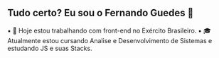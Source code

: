 ## Tudo certo? Eu sou o Fernando Guedes 🖖

▪ 🔭 Hoje estou trabalhando com front-end no Exército Brasileiro.
▪ 🎓 Atualmente estou cursando Analise e Desenvolvimento de Sistemas e estudando JS e suas Stacks.

